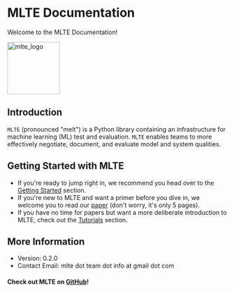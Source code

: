 
# MLTE Documentation
Welcome to the MLTE Documentation! 

<img src="https://raw.githubusercontent.com/mlte-team/mlte/master/assets/MLTE_Logo_Color.svg" alt="mlte_logo" width="120"/>

## Introduction
`MLTE` (pronounced "melt") is a Python library containing an infrastructure for machine learning (ML) test and evaluation. `MLTE` enables teams to more effectively negotiate, document, and evaluate model and system qualities. 

## Getting Started with MLTE
- If you're ready to jump right in, we recommend you head over to the [Getting Started](getting_started.md) section.
- If you're new to MLTE and want a primer before you dive in, we welcome you to read our [paper](https://arxiv.org/abs/2303.01998) (don't worry, it's only 5 pages).
- If you have no time for papers but want a more deliberate introduction to MLTE, check out the [Tutorials](tutorial0.md) section.

## More Information
- Version: 0.2.0
- Contact Email: mlte dot team dot info at gmail dot com

#### Check out MLTE on [GitHub](https://github.com/mlte-team/mlte)!